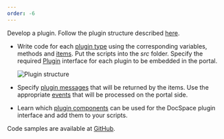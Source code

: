 ```yaml
---
order: -6
---
```


Develop a plugin. Follow the plugin structure described [here](../Plugin%20Structure.md).

- Write code for each [plugin type](./Plugin%20Types/Plugin%20Types.md) using the corresponding variables, methods and [items](./Plugin%20Items/Plugin%20Items.md). Put the scripts into the *src* folder. Specify the required [Plugin](Plugin%20Types/Plugin.md) interface for each plugin to be embedded in the portal.

  ![Plugin structure](/assets/images/docspace/plugin-structure.png)

- Specify [plugin messages](Plugin%20Message.md) that will be returned by the items. Use the appropriate [events](Events.md) that will be processed on the portal side.

- Learn which [plugin components](./Plugin%20Components/Plugin%20Components.md) can be used for the DocSpace plugin interface and add them to your scripts.

Code samples are available at [GitHub](https://github.com/ONLYOFFICE/docspace-plugins).
